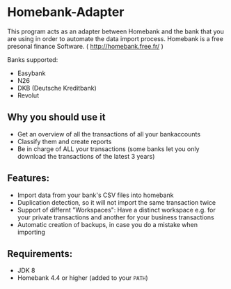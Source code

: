 # Homebank-Adapter

This program acts as an adapter between Homebank and the bank that you are using in order to automate the data import process. Homebank is a free presonal finance Software. ( http://homebank.free.fr/ )

Banks supported:
- Easybank
- N26
- DKB (Deutsche Kreditbank)
- Revolut

## Why you should use it

- Get an overview of all the transactions of all your bankaccounts
- Classify them and create reports
- Be in charge of ALL your transactions (some banks let you only download the transactions of the latest 3 years)

## Features:

- Import data from your bank's CSV files into homebank
- Duplication detection, so it will not import the same transaction twice
- Support of differnt "Workspaces": Have a distinct workspace e.g. for your private transactions and another for your business transactions  
- Automatic creation of backups, in case you do a mistake when importing


## Requirements:

- JDK 8
- Homebank 4.4 or higher (added to your `PATH`)



